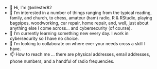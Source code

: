 - 👋 Hi, I’m @mlester82
- 👀 I’m interested in a number of things ranging from the typical reading, family, and church, to chess, amateur (ham) radio, R & RStudio, playing bagpipes, woodworking, car repair, home repair, and, well, just about anything else I come across... and cybersecurity (of course).
- 🌱 I’m currently learning something new every day. I work in cybersecurity so I have no choice.
- 💞️ I’m looking to collaborate on where ever your needs cross a skill I have.
- 📫 How to reach me ... there are physical addresses, email addresses, phone numbers, and a handful of radio frequencies.

<!---
mlester82/mlester82 is a ✨ special ✨ repository because its `README.md` (this file) appears on your GitHub profile.
You can click the Preview link to take a look at your changes.
--->

